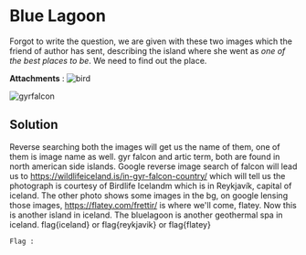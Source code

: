 # Blue Lagoon

Forgot to write the question, we are given with these two images which the friend of author has sent, describing the island where she went as *one of the best places to be*.
We need to find out the place.

**Attachments** : 
![bird](https://user-images.githubusercontent.com/54913762/170780667-64787dd0-98ad-49d0-bfab-5fbe4891ff71.jpg)

![gyrfalcon](https://user-images.githubusercontent.com/54913762/170780653-0ce77544-25f0-4b3b-ba04-307243bf922f.png)

## Solution

Reverse searching both the images will get us the name of them, one of them is image name as well. gyr falcon and artic term, both are found
in north american side islands. Google reverse image search of falcon will lead us to https://wildlifeiceland.is/in-gyr-falcon-country/ which
will tell us the photograph is courtesy of Birdlife Icelandm which is in Reykjavík, capital of iceland. The other photo shows some images in
the bg, on google lensing those images, https://flatey.com/frettir/ is where we'll come, flatey. Now this is another island in iceland. The
bluelagoon is another geothermal spa in iceland.
flag{iceland} or flag{reykjavik} or flag{flatey}

```
Flag : 
```
